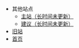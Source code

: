 <!-- markdownlint-disable MD041 -->

- 其他站点
  - [主站（长时间未更新）](http://student2333.sxl.cn/)
  - [建议（长时间未更新）](http://studentsend.sxl.cn/)
- [旧站](http://stu.bugmc.com:88/bot_menu)
- [首页](http://lgc2333.top/)
